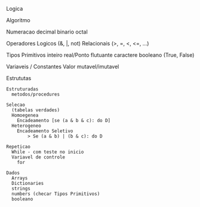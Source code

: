 Logica

  Algoritmo

  Numeracao
    decimal
    binario
    octal

  Operadores
    Logicos
      (&, |, not)
    Relacionais
      (>, =, <, <=, ...)

  Tipos Primitivos
    inteiro
    real/Ponto flutuante
    caractere
    booleano (True, False)

  Variaveis / Constantes
    Valor mutavel/imutavel

  Estrututas

    Estruturadas
      metodos/procedures

    Selecao
      (tabelas verdades)
      Homoegenea
        Encadeamento [se (a & b & c): do D]
      Heterogeneo
        Encadeamento Seletivo
            > Se (a & b) | (b & c): do D

    Repeticao
      While - com teste no inicio
      Variavel de controle
        for

    Dados
      Arrays
      Dictionaries
      strings
      numbers (checar Tipos Primitivos)
      booleano
